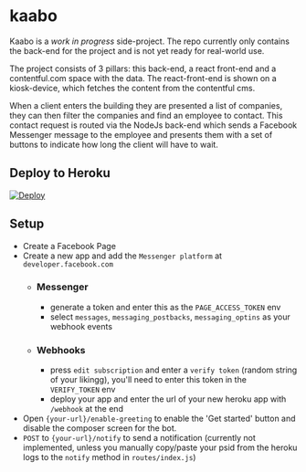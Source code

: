 # kaabo

Kaabo is a *work in progress* side-project. The repo currently only contains the back-end for the project and is not yet ready for real-world use.

The project consists of 3 pillars: this back-end, a react front-end and a contentful.com space with the data.
The react-front-end is shown on a kiosk-device, which fetches the content from the contentful cms.

When a client enters the building they are presented a list of companies, they can then filter the companies and
find an employee to contact. This contact request is routed via the NodeJs back-end which sends a Facebook Messenger message to the employee and presents them with a set of buttons to indicate how long the client will have to wait. 

## Deploy to Heroku

[![Deploy](https://www.herokucdn.com/deploy/button.svg)](https://heroku.com/deploy)

## Setup

- Create a Facebook Page
- Create a new app and add the `Messenger platform` at `developer.facebook.com`
    - ### Messenger
      - generate a token and enter this as the `PAGE_ACCESS_TOKEN` env
      - select `messages`, `messaging_postbacks`, `messaging_optins` as your webhook events
    - ### Webhooks
      - press `edit subscription` and enter a `verify token` (random string of your likingg), you'll need to enter this token in the `VERIFY_TOKEN` env
      - deploy your app and enter the url of your new heroku app with `/webhook` at the end
- Open `{your-url}/enable-greeting` to enable the 'Get started' button and disable the composer screen for the bot. 
- `POST` to `{your-url}/notify` to send a notification (currently not implemented, unless you manually copy/paste your psid from the heroku logs to the `notify` method in `routes/index.js`)
